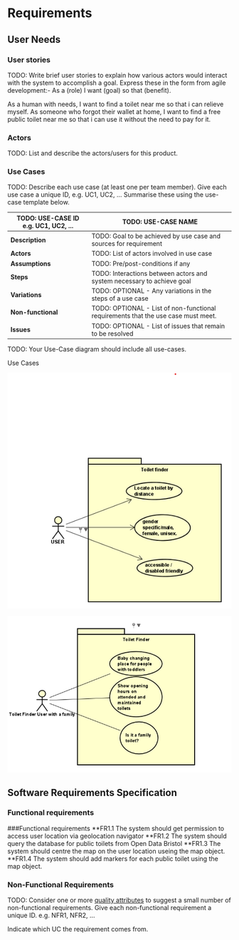 # Requirements

## User Needs

### User stories
TODO: Write brief user stories to explain how various actors would interact with the system to accomplish a goal.
    Express these in the form from agile development:- As a (role) I want (goal) so that (benefit).

As a human with needs, I want to find a toilet near me so that i can relieve myself.
As someone who forgot their wallet at home, I want to find a free public toilet near me so that i can use it without the need to pay for it.

### Actors
TODO: List and describe the actors/users for this product.

### Use Cases
TODO: Describe each use case (at least one per team member).
    Give each use case a unique ID, e.g. UC1, UC2, ...
    Summarise these using the use-case template below.



| TODO: USE-CASE ID e.g. UC1, UC2, ... | TODO: USE-CASE NAME | 
| -------------------------------------- | ------------------- |
| **Description** | TODO: Goal to be achieved by use case and sources for requirement |
| **Actors** | TODO: List of actors involved in use case |
| **Assumptions** | TODO: Pre/post-conditions if any</td></tr>
| **Steps** | TODO: Interactions between actors and system necessary to achieve goal |
| **Variations** | TODO: OPTIONAL - Any variations in the steps of a use case |
| **Non-functional** | TODO: OPTIONAL - List of non-functional requirements that the use case must meet. |
| **Issues** | TODO: OPTIONAL - List of issues that remain to be resolved |


TODO: Your Use-Case diagram should include all use-cases.

Use Cases

![Use Case 1/Jovan](https://github.com/szyma28/szyma28.github.io/blob/main/docs/Images/UserCase1.png)

![Use Case 2/Eryk](https://github.com/szyma28/szyma28.github.io/blob/main/docs/Images/UseCase2%20toilet%20finder.png)


## Software Requirements Specification
### Functional requirements
###Functional requirements
**FR1.1 The system should get permission to access user location via geolocation navigator
**FR1.2 The system should query the database for public toilets from Open Data Bristol
**FR1.3 The system should centre the map on the user location useing the map object.
**FR1.4 The system should add markers for each public toilet using the map object.



### Non-Functional Requirements
TODO: Consider one or more [quality attributes](https://en.wikipedia.org/wiki/ISO/IEC_9126) to suggest a small number of non-functional requirements.
Give each non-functional requirement a unique ID. e.g. NFR1, NFR2, ...

Indicate which UC the requirement comes from.

